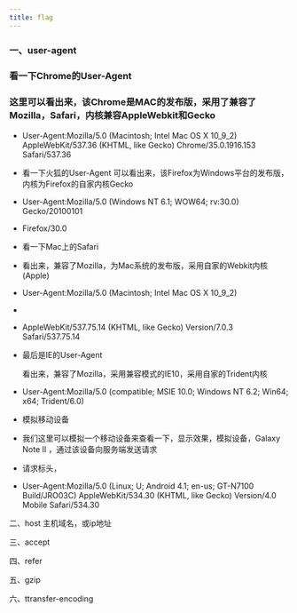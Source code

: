 ```yaml
---
title: flag
---
```



### 一、user-agent

### 看一下Chrome的User-Agent

### 这里可以看出来，该Chrome是MAC的发布版，采用了兼容了Mozilla，Safari，内核兼容AppleWebkit和Gecko
* User-Agent:Mozilla/5.0 (Macintosh; Intel Mac OS X 10_9_2) AppleWebKit/537.36 (KHTML, like Gecko) Chrome/35.0.1916.153 Safari/537.36
* 看一下火狐的User-Agent
可以看出来，该Firefox为Windows平台的发布版，内核为Firefox的自家内核Gecko
* User-Agent:Mozilla/5.0 (Windows NT 6.1; WOW64; rv:30.0) Gecko/20100101 
* Firefox/30.0
* 看一下Mac上的Safari
* 看出来，兼容了Mozilla，为Mac系统的发布版，采用自家的Webkit内核(Apple)
* User-Agent:Mozilla/5.0 (Macintosh; Intel Mac OS X 10_9_2) 
* 
* AppleWebKit/537.75.14 (KHTML, like Gecko) Version/7.0.3 Safari/537.75.14

* 最后是IE的User-Agent

  看出来，兼容了Mozilla，采用兼容模式的IE10，采用自家的Trident内核
* User-Agent:Mozilla/5.0 (compatible; MSIE 10.0; Windows NT 6.2; Win64; x64; Trident/6.0)
 * 模拟移动设备
* 我们这里可以模拟一个移动设备来查看一下，显示效果，模拟设备，Galaxy Note II ，通过该设备向服务端发送请求

* 请求标头，
* User-Agent:Mozilla/5.0 (Linux; U; Android 4.1; en-us; GT-N7100 Build/JRO03C) AppleWebKit/534.30 (KHTML, like Gecko) Version/4.0 Mobile Safari/534.30

二、host  主机域名，或ip地址


三、accept

四、refer

五、gzip

六、ttransfer-encoding



